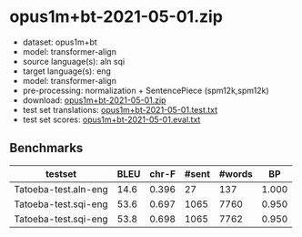 # opus1m+bt-2021-05-01.zip

* dataset: opus1m+bt
* model: transformer-align
* source language(s): aln sqi
* target language(s): eng
* model: transformer-align
* pre-processing: normalization + SentencePiece (spm12k,spm12k)
* download: [opus1m+bt-2021-05-01.zip](https://object.pouta.csc.fi/Tatoeba-MT-models/sqj-eng/opus1m+bt-2021-05-01.zip)
* test set translations: [opus1m+bt-2021-05-01.test.txt](https://object.pouta.csc.fi/Tatoeba-MT-models/sqj-eng/opus1m+bt-2021-05-01.test.txt)
* test set scores: [opus1m+bt-2021-05-01.eval.txt](https://object.pouta.csc.fi/Tatoeba-MT-models/sqj-eng/opus1m+bt-2021-05-01.eval.txt)

## Benchmarks

| testset | BLEU  | chr-F | #sent | #words | BP |
|---------|-------|-------|-------|--------|----|
| Tatoeba-test.aln-eng 	| 14.6 	| 0.396 	| 27 	| 137 	| 1.000 |
| Tatoeba-test.sqi-eng 	| 53.6 	| 0.697 	| 1065 	| 7760 	| 0.950 |
| Tatoeba-test.sqi-eng 	| 53.8 	| 0.698 	| 1065 	| 7762 	| 0.950 |

